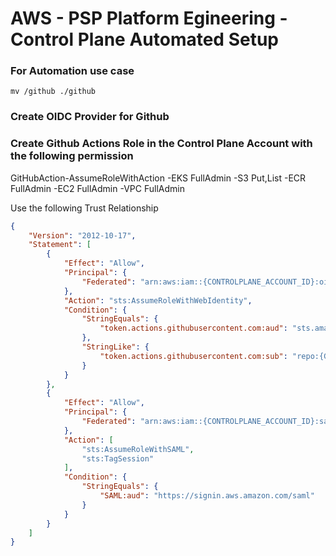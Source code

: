 # AWS - PSP Platform Egineering - Control Plane Automated Setup


### For Automation use case
```mv /github ./github```

### Create OIDC Provider for Github


### Create Github Actions Role in the Control Plane Account with the following permission
GitHubAction-AssumeRoleWithAction
-EKS FullAdmin
-S3 Put,List
-ECR FullAdmin
-EC2 FullAdmin
-VPC FullAdmin

Use the following Trust Relationship
```json
{
    "Version": "2012-10-17",
    "Statement": [
        {
            "Effect": "Allow",
            "Principal": {
                "Federated": "arn:aws:iam::{CONTROLPLANE_ACCOUNT_ID}:oidc-provider/token.actions.githubusercontent.com"
            },
            "Action": "sts:AssumeRoleWithWebIdentity",
            "Condition": {
                "StringEquals": {
                    "token.actions.githubusercontent.com:aud": "sts.amazonaws.com"
                },
                "StringLike": {
                    "token.actions.githubusercontent.com:sub": "repo:{GITHUB_ORG}/*"
                }
            }
        },
        {
            "Effect": "Allow",
            "Principal": {
                "Federated": "arn:aws:iam::{CONTROLPLANE_ACCOUNT_ID}:saml-provider/{USER_ID_SSO}"
            },
            "Action": [
                "sts:AssumeRoleWithSAML",
                "sts:TagSession"
            ],
            "Condition": {
                "StringEquals": {
                    "SAML:aud": "https://signin.aws.amazon.com/saml"
                }
            }
        }
    ]
}
```
